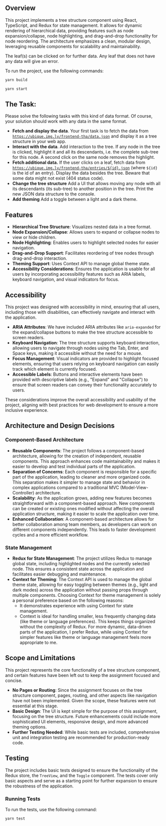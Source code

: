 ## Overview

This project implements a tree structure component using React, TypeScript, and Redux for state management. It allows for dynamic rendering of hierarchical data, providing features such as node expansion/collapse, node highlighting, and drag-and-drop functionality for node reordering. The architecture emphasizes a clean, modular design, leveraging reusable components for scalability and maintainability.

The leaf(s) can be clicked on for further data. Any leaf that does not have any data will give an error.

To run the project, use the following commands:

```bash
yarn build
```
```bash
yarn start
```


## The Task:

Please solve the following tasks with this kind of data format. Of course, your solution should work with any data in the same format.

- **Fetch and display the data**. 
Your first task is to fetch the data from [`https://ubique.img.ly/frontend-tha/data.json`](https://ubique.img.ly/frontend-tha/data.json) and display it as a tree structure in your web app.
- **Interact with the data**.
Add interaction to the tree. If any node in the tree is clicked, highlight it and all its descendants, i.e. the complete sub-tree for this node. A second click on the same node removes the highlight.
- **Fetch additional data.**
If the user clicks on a leaf, fetch data from [`https://ubique.img.ly/frontend-tha/entries/${id}.json`](https://ubique.img.ly/frontend-tha/entries/${id}.json) (where `${id}` is the id of an entry). Display the data besides the tree. Beware that some data might not exist (404 status code).
- **Change the tree structure**
Add a UI that allows moving any node with all its descendants (its sub-tree) to another position in the tree. Print the new JSON data structure to the console.
- **Add theming**
Add a toggle between a light and a dark theme.


## Features

- **Hierarchical Tree Structure**: Visualizes nested data in a tree format.
- **Node Expansion/Collapse**: Allows users to expand or collapse nodes to view or hide children.
- **Node Highlighting**: Enables users to highlight selected nodes for easier navigation.
- **Drag-and-Drop Support**: Facilitates reordering of tree nodes through drag-and-drop interaction.
- **Theming Support**: Uses Context API to manage global theme state.
- **Accessibility Considerations**: Ensures the application is usable for all users by incorporating accessibility features such as ARIA labels, keyboard navigation, and visual indicators for focus.

## Accessibility

This project was designed with accessibility in mind, ensuring that all users, including those with disabilities, can effectively navigate and interact with the application.

- **ARIA Attributes**: We have included ARIA attributes like `aria-expanded` for the expand/collapse buttons to make the tree structure accessible to screen readers.
- **Keyboard Navigation**: The tree structure supports keyboard interaction, allowing users to navigate through nodes using the Tab, Enter, and Space keys, making it accessible without the need for a mouse.
- **Focus Management**: Visual indicators are provided to highlight focused elements, ensuring that users relying on keyboard navigation can easily track which element is currently focused.
- **Accessible Labels**: Buttons and interactive elements have been provided with descriptive labels (e.g., "Expand" and "Collapse") to ensure that screen readers can convey their functionality accurately to users.

These considerations improve the overall accessibility and usability of the project, aligning with best practices for web development to ensure a more inclusive experience.

## Architecture and Design Decisions

### Component-Based Architecture

- **Reusable Components**: The project follows a component-based architecture, allowing for the creation of independent, reusable components. This approach enhances code maintainability and makes it easier to develop and test individual parts of the application.
- **Separation of Concerns**: Each component is responsible for a specific part of the application, leading to cleaner and more organized code. This separation makes it simpler to manage state and behavior in complex applications compared to a traditional MVC (Model-View-Controller) architecture.
- **Scalability**: As the application grows, adding new features becomes straightforward with a component-based approach. New components can be created or existing ones modified without affecting the overall application structure, making it easier to scale the application over time.
- **Enhanced Collaboration**: A component-based architecture allows for better collaboration among team members, as developers can work on different components independently. This leads to faster development cycles and a more efficient workflow.

### State Management

- **Redux for State Management**: The project utilizes Redux to manage global state, including highlighted nodes and the currently selected node. This ensures a consistent state across the application and facilitates easier debugging and maintenance.
- **Context for Theming**: The Context API is used to manage the global theme state, allowing for easy toggling between themes (e.g., light and dark modes) across the application without passing props through multiple components. Choosing Context for theme management is solely a personal preference based on the following reasons:
  - It demonstrates experience with using Context for state management.
  - Context is ideal for handling smaller, less frequently changing data (like theme or language preferences). This keeps things organized without the complexity of Redux. For more dynamic, data-driven parts of the application, I prefer Redux, while using Context for simpler features like theme or language management feels more appropriate to me.

## Scope and Limitations

This project represents the core functionality of a tree structure component, and certain features have been left out to keep the assignment focused and concise.

- **No Pages or Routing**: Since the assignment focuses on the tree structure component, pages, routing, and other aspects like navigation have not been implemented. Given the scope, these features were not essential at this stage.
- **Basic Design**: The UI is kept simple for the purpose of this assignment, focusing on the tree structure. Future enhancements could include more sophisticated UI elements, responsive design, and more advanced theming options.
- **Further Testing Needed**: While basic tests are included, comprehensive unit and integration testing are recommended for production-ready code.

## Testing

The project includes basic tests designed to ensure the functionality of the Redux store, the `TreeView`, and the `Toggle` component. The tests cover only basic aspects and serve as a starting point for further expansion to ensure the robustness of the application.

### Running Tests

To run the tests, use the following command:

```bash
yarn test
```
